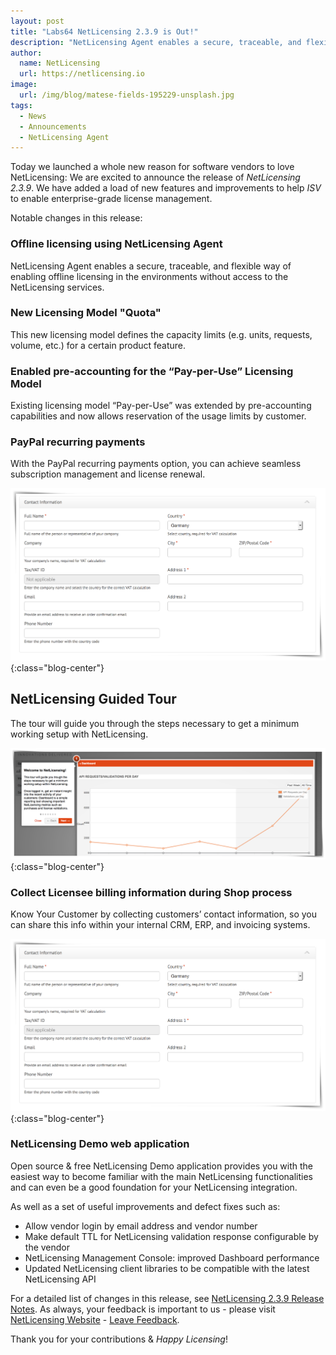 ```yaml
---
layout: post
title: "Labs64 NetLicensing 2.3.9 is Out!"
description: "NetLicensing Agent enables a secure, traceable, and flexible way of enabling offline licensing"
author:
  name: NetLicensing
  url: https://netlicensing.io
image:
  url: /img/blog/matese-fields-195229-unsplash.jpg
tags:
  - News
  - Announcements
  - NetLicensing Agent
---
```


Today we launched a whole new reason for software vendors to love NetLicensing: We are excited to announce the release of *NetLicensing 2.3.9*.
We have added a load of new features and improvements to help *ISV* to enable enterprise-grade license management.

Notable changes in this release:

### Offline licensing using NetLicensing Agent

NetLicensing Agent enables a secure, traceable, and flexible way of enabling offline licensing in the environments without access to the NetLicensing services.

### New Licensing Model "Quota"

This new licensing model defines the capacity limits (e.g. units, requests, volume, etc.) for a certain product feature.

### Enabled pre-accounting for the “Pay-per-Use” Licensing Model

Existing licensing model “Pay-per-Use” was extended by pre-accounting capabilities and now allows reservation of the usage limits by customer.

### PayPal recurring payments

With the PayPal recurring payments option, you can achieve seamless subscription management and license renewal.

![PayPal recurring payments](/img/blog/netlicensing-239-licenseedata.png "PayPal recurring payments"){:class="blog-center"}

## NetLicensing Guided Tour

The tour will guide you through the steps necessary to get a minimum working setup with NetLicensing.

![NetLicensing Guided Tour](/img/blog/netlicensing-239-guidedtour.png "NetLicensing Guided Tour"){:class="blog-center"}

### Collect Licensee billing information during Shop process

Know Your Customer by collecting customers’ contact information, so you can share this info within your internal CRM, ERP, and invoicing systems.

![Licensee billing information](/img/blog/netlicensing-239-licenseedata.png "Licensee billing information"){:class="blog-center"}

### NetLicensing Demo web application

Open source & free NetLicensing Demo application provides you with the easiest way to become familiar with the main NetLicensing functionalities and can even be a good foundation for your NetLicensing integration.

As well as a set of useful improvements and defect fixes such as:
* Allow vendor login by email address and vendor number
* Make default TTL for NetLicensing validation response configurable by the vendor
* NetLicensing Management Console: improved Dashboard performance
* Updated NetLicensing client libraries to be compatible with the latest NetLicensing API

For a detailed list of changes in this release, see [NetLicensing 2.3.9 Release Notes](https://www.labs64.de/confluence/x/cQAKAQ).
As always, your feedback is important to us - please visit [NetLicensing Website](https://netlicensing.io) - [Leave Feedback](/contact/).

Thank you for your contributions & *Happy Licensing*!
